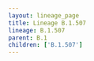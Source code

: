 ```yaml
---
layout: lineage_page
title: Lineage B.1.507
lineage: B.1.507
parent: B.1
children: ['B.1.507']
---
```

